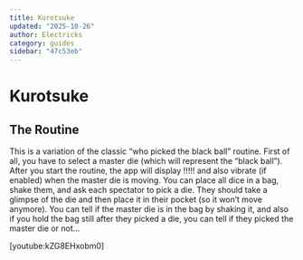 ```yaml
---
title: Kurotsuke
updated: "2025-10-26"
author: Electricks
category: guides
sidebar: "47c53eb"
---
```


# Kurotsuke

## The Routine

This is a variation of the classic “who picked the black ball” routine. First of all, you have to select a master die (which will represent the “black ball”). After you start the routine, the app will display !!!!! and also vibrate (if enabled) when the master die is moving. You can place all dice in a bag, shake them, and ask each spectator to pick a die. They should take a glimpse of the die and then place it in their pocket (so it won’t move anymore). You can tell if the master die is in the bag by shaking it, and also if you hold the bag still after they picked a die, you can tell if they picked the master die or not…

[youtube:kZG8EHxobm0]